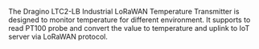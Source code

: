 The Dragino LTC2-LB Industrial LoRaWAN Temperature Transmitter is designed to monitor temperature for different environment. It supports to read PT100 probe and convert the value to temperature and uplink to IoT server via LoRaWAN protocol.
